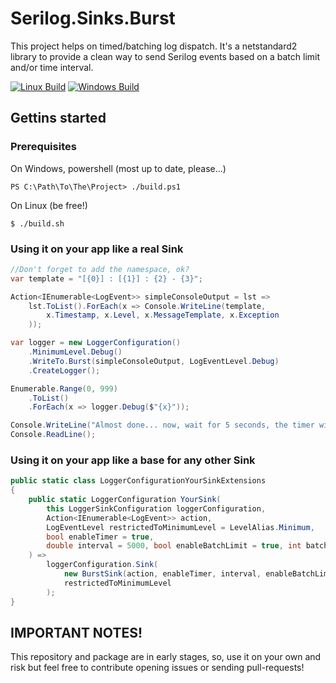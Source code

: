 # Serilog.Sinks.Burst

This project helps on timed/batching log dispatch.
It's a netstandard2 library to provide a clean way to send Serilog events based on a batch limit and/or time interval.

[![Linux Build][travis-image]][travis-url]
[![Windows Build][appveyor-image]][appveyor-url]

## Gettins started

### Prerequisites
On Windows, powershell (most up to date, please...)
```
PS C:\Path\To\The\Project> ./build.ps1
```

On Linux (be free!)
```
$ ./build.sh
```

### Using it on your app like a real Sink
```csharp
//Don't forget to add the namespace, ok?
var template = "[{0}] : [{1}] : {2} - {3}";

Action<IEnumerable<LogEvent>> simpleConsoleOutput = lst =>
	lst.ToList().ForEach(x => Console.WriteLine(template, 
		x.Timestamp, x.Level, x.MessageTemplate, x.Exception
	));

var logger = new LoggerConfiguration()
	.MinimumLevel.Debug()
	.WriteTo.Burst(simpleConsoleOutput, LogEventLevel.Debug)
	.CreateLogger();

Enumerable.Range(0, 999)
	.ToList()
	.ForEach(x => logger.Debug($"{x}"));

Console.WriteLine("Almost done... now, wait for 5 seconds, the timer will be fired and messages will pop down here!");
Console.ReadLine();
```

### Using it on your app like a base for any other Sink
```csharp
public static class LoggerConfigurationYourSinkExtensions
{
	public static LoggerConfiguration YourSink(
		this LoggerSinkConfiguration loggerConfiguration, 
		Action<IEnumerable<LogEvent>> action, 
		LogEventLevel restrictedToMinimumLevel = LevelAlias.Minimum,
		bool enableTimer = true,
		double interval = 5000, bool enableBatchLimit = true, int batchLimit = 100
	) => 
		loggerConfiguration.Sink(
			new BurstSink(action, enableTimer, interval, enableBatchLimit, batchLimit), 
			restrictedToMinimumLevel
		);
}
```

## IMPORTANT NOTES!
This repository and package are in early stages, so, use it on your own and risk but feel free to contribute opening issues or sending pull-requests!

[travis-image]: https://img.shields.io/travis/lucascebertin/Serilog.Sinks.Burst/master.svg?label=linux
[travis-url]: https://travis-ci.org/lucascebertin/Serilog.Sinks.Burst

[appveyor-image]: https://ci.appveyor.com/api/projects/status/0imo52uvl8c6eval?svg=true
[appveyor-url]: https://ci.appveyor.com/project/lcssk8board/serilog-sinks-burst
